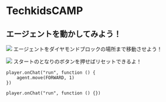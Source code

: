 # TechkidsCAMP

## エージェントを動かしてみよう！

![](https://raw.githubusercontent.com/camp-minecraft/TechkidsCampTutorial/master/images/move-tutorial.gif)
エージェントをダイヤモンドブロックの場所まで移動させよう！

![](https://raw.githubusercontent.com/camp-minecraft/TechkidsCampTutorial/master/images/move-reset.gif)
スタートのとなりのボタンを押せばリセットできるよ！

```ghost
player.onChat("run", function () {
    agent.move(FORWARD, 1)
})
```

```template
player.onChat("run", function () {})
```